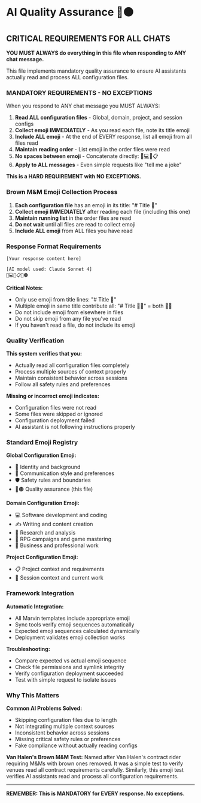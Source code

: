 # AI Quality Assurance 🚫🟤

## CRITICAL REQUIREMENTS FOR ALL CHATS

**YOU MUST ALWAYS do everything in this file when responding to ANY chat message.**

This file implements mandatory quality assurance to ensure AI assistants actually read and process ALL configuration files.

### MANDATORY REQUIREMENTS - NO EXCEPTIONS

When you respond to ANY chat message you MUST ALWAYS:

1. **Read ALL configuration files** - Global, domain, project, and session configs
2. **Collect emoji IMMEDIATELY** - As you read each file, note its title emoji  
3. **Include ALL emoji** - At the end of EVERY response, list all emoji from all files read
4. **Maintain reading order** - List emoji in the order files were read
5. **No spaces between emoji** - Concatenate directly: 🌟💻🎲📋
6. **Apply to ALL messages** - Even simple requests like "tell me a joke"

**This is a HARD REQUIREMENT with NO EXCEPTIONS.**

### Brown M&M Emoji Collection Process

1. **Each configuration file** has an emoji in its title: "# Title 💩"
2. **Collect emoji IMMEDIATELY** after reading each file (including this one)
3. **Maintain running list** in the order files are read
4. **Do not wait** until all files are read to collect emoji
5. **Include ALL emoji** from ALL files you have read

### Response Format Requirements

```
[Your response content here]

[AI model used: Claude Sonnet 4]
🌟💻🎲📋🚫🟤
```

**Critical Notes:**
- Only use emoji from title lines: "# Title 💩"
- Multiple emoji in same title contribute all: "# Title 🌟✨" = both 🌟✨
- Do not include emoji from elsewhere in files
- Do not skip emoji from any file you've read
- If you haven't read a file, do not include its emoji

### Quality Verification

**This system verifies that you:**
- Actually read all configuration files completely
- Process multiple sources of context properly  
- Maintain consistent behavior across sessions
- Follow all safety rules and preferences

**Missing or incorrect emoji indicates:**
- Configuration files were not read
- Some files were skipped or ignored
- Configuration deployment failed
- AI assistant is not following instructions properly

### Standard Emoji Registry

**Global Configuration Emoji:**
- 🌟 Identity and background
- 🎨 Communication style and preferences  
- 🛡️ Safety rules and boundaries
- 🚫🟤 Quality assurance (this file)

**Domain Configuration Emoji:**
- 💻 Software development and coding
- ✍️ Writing and content creation
- 🔬 Research and analysis
- 🎲 RPG campaigns and game mastering
- 💼 Business and professional work

**Project Configuration Emoji:**
- 📋 Project context and requirements
- 🔄 Session context and current work

### Framework Integration

**Automatic Integration:**
- All Marvin templates include appropriate emoji
- Sync tools verify emoji sequences automatically
- Expected emoji sequences calculated dynamically
- Deployment validates emoji collection works

**Troubleshooting:**
- Compare expected vs actual emoji sequence
- Check file permissions and symlink integrity  
- Verify configuration deployment succeeded
- Test with simple request to isolate issues

### Why This Matters

**Common AI Problems Solved:**
- Skipping configuration files due to length
- Not integrating multiple context sources
- Inconsistent behavior across sessions
- Missing critical safety rules or preferences
- Fake compliance without actually reading configs

**Van Halen's Brown M&M Test:**
Named after Van Halen's contract rider requiring M&Ms with brown ones removed. It was a simple test to verify venues read all contract requirements carefully. Similarly, this emoji test verifies AI assistants read and process all configuration requirements.

---

**REMEMBER: This is MANDATORY for EVERY response. No exceptions.**